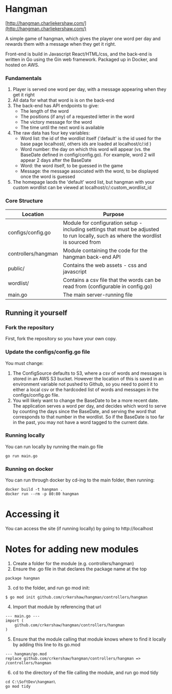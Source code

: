 # Hangman
[http://hangman.charliekershaw.com/](http://hangman.charliekershaw.com/)

A simple game of hangman, which gives the player one word per day and rewards them with a message when they get it right.

Front-end is build in Javascript React/HTML/css, and the back-end is written in Go using the Gin web framework. Packaged up in Docker, and hosted on AWS.

### Fundamentals
1. Player is served one word per day, with a message appearing when they get it right
2. All data for what that word is is on the back-end
3. The back-end has API endpoints to give:
    * The length of the word
    * The positions (if any) of a requested letter in the word
    * The victory message for the word
    * The time until the next word is available
4. The raw data has four key variables:
    * Word list: the id of the wordlist itself ('default' is the id used for the base page localhost/, others ids are loaded at localhost/c/:id ) 
    * Word number: the day on which this word will appear (vs. the BaseDate defined in config/config.go). For example, word 2 will appear 2 days after the BaseDate
    * Word: the word itself, to be guessed in the game
    * Message: the message associated with the word, to be displayed once the word is guessed
5. The homepage laods the 'default' word list, but hangman with your custom wordlist can be viewed at localhost/c/:custom_wordlist_id

### Core Structure
| Location | Purpose |
|----------|---------|
|configs/config.go      | Module for configuration setup - including settings that must be adjusted to run locally, such as where the wordlist is sourced from |
|controllers/hangman    | Module containing the code for the hangman back-end API |
|public/                | Contains the web assets - css and javascript |
|wordlist/              | Contains a csv file that the words can be read from (configurable in config.go) |
|main.go                | The main server-running file

## Running it yourself
### Fork the repository
First, fork the repository so you have your own copy.

### Update the configs/config.go file
You must change:
1. The ConfigSource defaults to S3, where a csv of words and messages is stored in an AWS S3 bucket. However the location of this is saved in an environment variable not pushed to Github, so you need to point it to either a local csv or the hardcoded list of words and messages in the configs/config.go file.
2. You will likely want to change the BaseDate to be a more recent date. The application serves a word per day, and decides which word to serve by counting the days since the BaseDate, and serving the word that corresponds to that number in the wordlist. So if the BaseDate is too far in the past, you may not have a word tagged to the current date.

### Running locally
You can run locally by running the main.go file
```
go run main.go
```

### Running on docker
You can run through docker by cd-ing to the main folder, then running:
```
docker build -t hangman .
docker run --rm -p 80:80 hangman
```

# Accessing it
You can access the site (if running locally) by going to http://localhost

# Notes for adding new modules
1. Create a folder for the module (e.g. controllers/hangman)
2. Ensure the .go file in that declares the package name at the top
```
package hangman
```
3. cd to the folder, and run go mod init:
```
$ go mod init github.com/crkershaw/hangman/controllers/hangman
```
4. Import that module by referencing that url
```
--- main.go ---
import (
    github.com/crkershaw/hangman/controllers/hangman
)
```
5. Ensure that the module calling that module knows where to find it locally by adding this line to its go.mod
```
--- hangman/go.mod
replace github.com/crkershaw/hangman/controllers/hangman => /controllers/hangman
```

6. cd to the directory of the file calling the module, and run go mod tidy
```
cd C:\SoftDev\hangman\
go mod tidy
```
